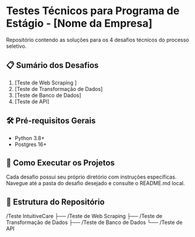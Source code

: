# Testes Técnicos para Programa de Estágio - [Nome da Empresa]

Repositório contendo as soluções para os 4 desafios técnicos do processo seletivo.

## 📋 Sumário dos Desafios

1. [Teste de Web Scraping ]
2. [Teste de Transformação de Dados]
3. [Teste de Banco de Dados]
4. [Teste de API]
## 🛠️ Pré-requisitos Gerais

- Python 3.8+
- Postgres 16+
  
## 🚀 Como Executar os Projetos

Cada desafio possui seu próprio diretório com instruções específicas. Navegue até a pasta do desafio desejado e consulte o README.md local.

## 📝 Estrutura do Repositório

/Teste IntuitiveCare
├── /Teste de Web Scraping 
├── /Teste de Transformação de Dados
├── /Teste de Banco de Dados
└── /Teste de API
